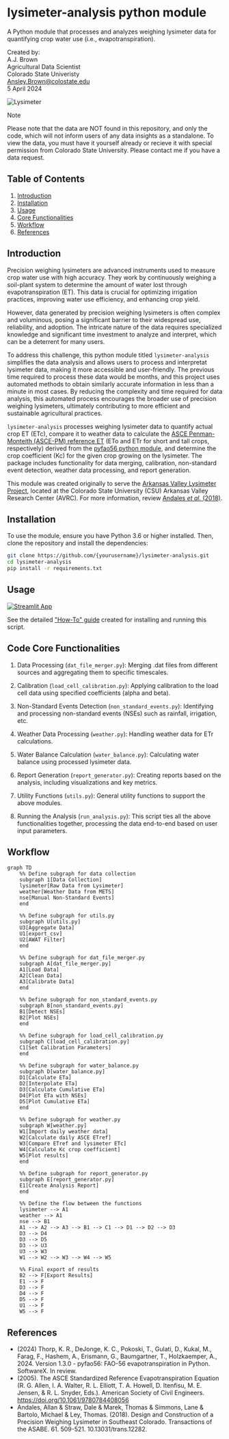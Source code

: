 # lysimeter-analysis python module
A Python module that processes and analyzes weighing lysimeter data for quantifying crop water use (i.e., evapotranspiration).

 Created by:<br/>
 A.J. Brown<br/>
 Agricultural Data Scientist<br/>
 Colorado State Univeristy<br/>
 Ansley.Brown@colostate.edu <br/>
 5 April 2024

 ![Lysimeter](figs/lysimeter.PNG)

 > [!NOTE]
 > Please note that the data are NOT found in this repository, and only the code, which will not inform users of any data insights as a standalone. To view the data, you must have it yourself already or recieve it with special permission from Colorado State University.  Please contact me if you have a data request.

## Table of Contents

1. [Introduction](#introduction)
2. [Installation](#installation)
3. [Usage](#usage)
4. [Core Functionalities](#core-functionalities)
5. [Workflow](#workflow)
6. [References](#references)

## Introduction
Precision weighing lysimeters are advanced instruments used to measure crop water use with high accuracy. They work by continuously weighing a soil-plant system to determine the amount of water lost through evapotranspiration (ET). This data is crucial for optimizing irrigation practices, improving water use efficiency, and enhancing crop yield.

However, data generated by precision weighing lysimeters is often complex and voluminous, posing a significant barrier to their widespread use, reliability, and adoption. The intricate nature of the data requires specialized knowledge and significant time investment to analyze and interpret, which can be a deterrent for many users.

To address this challenge, this python module titled `lysimeter-analysis` simplifies the data analysis and allows users to process and interpretat lysimeter data, making it more accessible and user-friendly. The previous time required to process these data would be months, and this project uses automated methods to obtain similarly accurate information in less than a minute in most cases. By reducing the complexity and time required for data analysis, this automated process encourages the broader use of precision weighing lysimeters, ultimately contributing to more efficient and sustainable agricultural practices.

`lysimeter-analysis` processes weighing lysimeter data to quantify actual crop ET (ETc), compare it to weather data to calculate the [ASCE Penman-Monteith (ASCE-PM) reference ET](https://doi.org/10.1061/9780784408056) (ETo and ETr for short and tall crops, respectively) derived from the [pyfao56 python module](https://github.com/kthorp/pyfao56/tree/main), and determine the crop coefficient (Kc) for the given crop growing on the lysimeter. The package includes functionality for data merging, calibration, non-standard event detection, weather data processing, and report generation.

This module was created originally to serve the [Arkansas Valley Lysimeter Project](https://webdoc.agsci.colostate.edu/aes/AES/RCConf/2016/Andales2016CAESLysimeter&WISE.pdf), located at the Colorado State University (CSU) Arkansas Valley Research Center (AVRC). For more information, review [Andales *et al.* (2018)](https://www.researchgate.net/publication/324736388_Design_and_Construction_of_a_Precision_Weighing_Lysimeter_in_Southeast_Colorado).

## Installation
To use the module, ensure you have Python 3.6 or higher installed. Then, clone the repository and install the dependencies:
```bash
git clone https://github.com/{yourusername}/lysimeter-analysis.git
cd lysimeter-analysis
pip install -r requirements.txt
```

## Usage

[![Streamlit App](https://static.streamlit.io/badges/streamlit_badge_black_white.svg)](https://csu-lysimeter-analysis.streamlit.app/)

See the detailed ["How-To" guide](/documentation/How%20to%20run.md) created for installing and running this script.

<!-- Alternatively, if you are not interested in coding yourself, you can find an online application here: -->

## Code Core Functionalities
1. Data Processing (`dat_file_merger.py`): Merging .dat files from different sources and aggregating them to specific timescales.

2. Calibration (`load_cell_calibration.py`): Applying calibration to the load cell data using specified coefficients (alpha and beta).

3. Non-Standard Events Detection (`non_standard_events.py`): Identifying and processing non-standard events (NSEs) such as rainfall, irrigation, etc.

4. Weather Data Processing (`weather.py`): Handling weather data for ETr calculations.

5. Water Balance Calculation (`water_balance.py`): Calculating water balance using processed lysimeter data.

6. Report Generation (`report_generator.py`): Creating reports based on the analysis, including visualizations and key metrics.

7. Utility Functions (`utils.py`): General utility functions to support the above modules.

8. Running the Analysis (`run_analysis.py`): This script ties all the above functionalities together, processing the data end-to-end based on user input parameters.

## Workflow
```mermaid
graph TD
    %% Define subgraph for data collection
    subgraph 1[Data Collection]
    lysimeter[Raw Data from Lysimeter]
    weather[Weather Data from METS]
    nse[Manual Non-Standard Events]
    end

    %% Define subgraph for utils.py
    subgraph U[utils.py]
    U3[Aggregate Data]
    U1[export_csv]
    U2[AWAT Filter]
    end

    %% Define subgraph for dat_file_merger.py
    subgraph A[dat_file_merger.py]
    A1[Load Data]
    A2[Clean Data]
    A3[Calibrate Data]
    end

    %% Define subgraph for non_standard_events.py
    subgraph B[non_standard_events.py]
    B1[Detect NSEs]
    B2[Plot NSEs]
    end

    %% Define subgraph for load_cell_calibration.py
    subgraph C[load_cell_calibration.py]
    C1[Set Calibration Parameters]
    end

    %% Define subgraph for water_balance.py
    subgraph D[water_balance.py]
    D1[Calculate ETa]
    D2[Interpolate ETa]
    D3[Calculate Cumulative ETa]
    D4[Plot ETa with NSEs]
    D5[Plot Cumulative ETa]
    end

    %% Define subgraph for weather.py
    subgraph W[weather.py]
    W1[Import daily weather data]
    W2[Calculate daily ASCE ETref]
    W3[Compare ETref and lysimeter ETc]
    W4[Calculate Kc crop coefficient]
    W5[Plot results]
    end

    %% Define subgraph for report_generator.py
    subgraph E[report_generator.py]
    E1[Create Analysis Report]
    end

    %% Define the flow between the functions
    lysimeter --> A1
    weather --> A1
    nse --> B1
    A1 --> A2 --> A3 --> B1 --> C1 --> D1 --> D2 --> D3
    D3 --> D4 
    D3 --> D5
    D3 --> U3
    U3 --> W3
    W1 --> W2 --> W3 --> W4 --> W5

    %% Final export of results
    B2 --> F[Export Results]
    E1 --> F
    D3 --> F
    D4 --> F
    D5 --> F
    U1 --> F
    W5 --> F

```

<!-- ## Project-Specific Objectives
**Objective 1: Process 2023 data**
- AJ develop code using 2022 data where non-standard days are known, verifying that it works
- AJ apply verified code on 2023 data
- Check it against what Jeff has done so far in 2023 to validate
- If 2023 checks well, run it on remaining 2023 data that Jeff hasn't verified yet due to time constraints
- 2023 data is processed

**Objective 2: Automate the process**
- Take code and make it automated
- Idea 1: Create an .exe
    - make an .exe file that identifies and merges all .dat files in the .exe file location and exports as a csv with datetime in file name
Use windows to schedule that .exe to run at a given period (e.g., 12 hours)
- Idea 2: Use google colab
    - create a google colab notebook that does the same thing as the .exe, but has GUI components for easier user interaction
    - also prevents users from needing to download any large files

## Data Flow
**Currently**
1. Raw data files are collected from the lysimeter
2. Raw data are manually merged into single excel file
3. Data are put as raw into a data processing spreadsheet where values can be calculated
4. Non-standard events (NSEs) are identified and flagged manually upon visual inspection
5. ASCE PM ETc is estimated at the start and end of each NSE, then interpolated between those datetimes via linear model

**Proposed**
1. Raw data files are collected from the lysimeter
2. Python code merges and processes the data:
    - Finds all .dat files in the folder and merges them, then exports that as .csv with datetime for user reference
    - uses dataframe created after merge to create calculated value columns as previously done in the excel spreadsheet
    - exports the processed data as a .csv with datetime in file name
3. Identify non-standard events (NSEs) and subsequent non-standard days (NSDs) automatically
    - using guidelines provided in the documentation folder from Lane Simmons
    - create a new column in the processed data that flags NSE's and NSD's
    - it appears that identifying NSE's is more optimal than NSD's (see Lane's description in the documentation folder), so the code will be written to identify NSE's and NSD's will be investigated later if needed.
    - create graphics for manual QAQC
4. Interpolate ETc for NSEs
    - Use [PyFAO56 module from USDA ARS](https://github.com/kthorp/pyfao56/tree/main) to estimate ASCE PM ETc for all NSE flagged rows OR
    - Create a linear model to estimate ETc for NSE's by estimating ETc at the start and end of each NSE, then interpolating between those datetimes
        - this method may be optimal when the lysimeter weather station is not able to be above canopy, as the ASCE PM equation requires
5. Use lysimeter weights and ETc estimates to create a water balance

## TODO
- ~~Calculate ETc for NSE events~~
    - ~~Option 1 (selected): linearly interpolate between ET values at start and end of NSE events~~
    - Option 2 (for later invesitgation): Use PyFAO56 (or code my own?) to estimate ASCE PM ETc for all NSE flagged rows from METS weather data
- ~~Change everything to use 5min data instead of 15min data, or at least give the user an option.  Note: METS only has 5 and 60 min data~~
- ~~Create a report generator that reports NSE detection, ETc calibration parameters, load cell calibration parameters, and any other warnings or errors worth noting~~
- ~~Import weather data, calculate reference ETr, and compare to lysimeter ETc so that a crop coefficient is calculated (Kc = ETc / ETr), then fit a polynomial curve to the Kc values for a seasonal trend.~~
- ~~create a function in utils.py that allows users to aggregate data to a different time interval (e.g., 5min to 15min to 1hr to daily etc.) and output results in that selected interval.~~
    - ~~create error if user selects timestep that is smaller than input data timestep~~
- Add simulated data to put in github repo for public use, and make readme more public friendly
- ~~Add weather data script that calculates reference ETr and Kc values~~
    - ~~Double check that pyfao56 is working correctly~~
    - ~~manually calculate dewpoint for asce pm equation~~
- ~~add ETa and ETc comparison plots as output~~
- ~~add Kc timeseries plot as output~~
    - ~~fit with polynomial curve~~
- refine NSE detection algorithm to be more accurate
    - use AWAT filter to smooth smaller NSE events due to wind and other noise that aren't explicity irrigations, rains, etc.
- ~~remove cumulative lines on Kc and instantaneous ET plots~~
- ~~Add weather data info to report generator~~
- ~~Add manual NSE detection to report generator~~
- Make NSE dots colored by NSE Type, and HoverTool to show NSE Type in plotly
- run code through linting and make sure it's all clean
- Make front end app in streamlit or dash for other users
- Perform analysis for 2022 data and compare to Lane's analysis results!
-->

## References
 - (2024) Thorp, K. R., DeJonge, K. C., Pokoski, T., Gulati, D., Kukal, M., Farag, F., Hashem, A., Erismann, G., Baumgartner, T., Holzkaemper, A., 2024. Version 1.3.0 - pyfao56: FAO-56 evapotranspiration in Python. SoftwareX. In review.
 - (2005). The ASCE Standardized Reference Evapotranspiration Equation (R. G. Allen, I. A. Walter, R. L. Elliott, T. A. Howell, D. Itenfisu, M. E. Jensen, & R. L. Snyder, Eds.). American Society of Civil Engineers. https://doi.org/10.1061/9780784408056
 - Andales, Allan & Straw, Dale & Marek, Thomas & Simmons, Lane & Bartolo, Michael & Ley, Thomas. (2018). Design and Construction of a Precision Weighing Lysimeter in Southeast Colorado. Transactions of the ASABE. 61. 509-521. 10.13031/trans.12282. 
